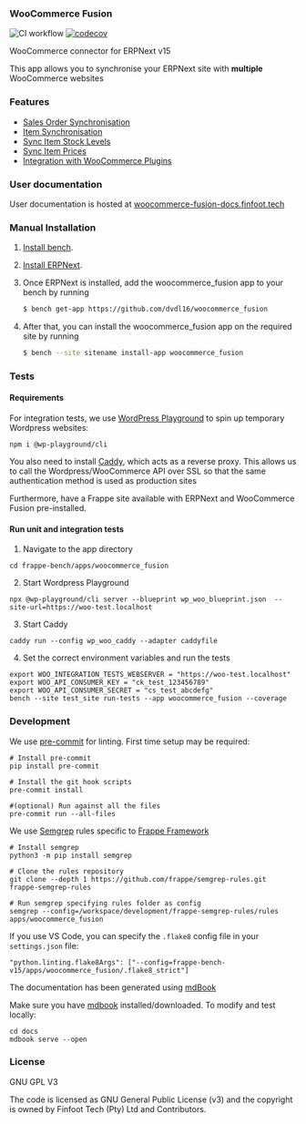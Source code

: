 ### WooCommerce Fusion

![CI workflow](https://github.com/dvdl16/woocommerce_fusion/actions/workflows/ci.yml/badge.svg?branch=version-15)
[![codecov](https://codecov.io/gh/dvdl16/woocommerce_fusion/graph/badge.svg?token=A5OR5QIOUX)](https://codecov.io/gh/dvdl16/woocommerce_fusion)

WooCommerce connector for ERPNext v15

This app allows you to synchronise your ERPNext site with **multiple** WooCommerce websites

### Features

- [Sales Order Synchronisation](https://woocommerce-fusion-docs.finfoot.tech/features/sales-order)
- [Item Synchronisation](https://woocommerce-fusion-docs.finfoot.tech/features/items)
- [Sync Item Stock Levels](https://woocommerce-fusion-docs.finfoot.tech/features/item-stock-levels)
- [Sync Item Prices](https://woocommerce-fusion-docs.finfoot.tech/features/item-prices)
- [Integration with WooCommerce Plugins](https://woocommerce-fusion-docs.finfoot.tech/features/woocommerce-plugins)

### User documentation

User documentation is hosted at [woocommerce-fusion-docs.finfoot.tech](https://woocommerce-fusion-docs.finfoot.tech)

### Manual Installation

1. [Install bench](https://github.com/frappe/bench).
2. [Install ERPNext](https://github.com/frappe/erpnext#installation).
3. Once ERPNext is installed, add the woocommerce_fusion app to your bench by running

	```sh
	$ bench get-app https://github.com/dvdl16/woocommerce_fusion
	```
4. After that, you can install the woocommerce_fusion app on the required site by running
	```sh
	$ bench --site sitename install-app woocommerce_fusion
	```


### Tests

#### Requirements
For integration tests, we use [WordPress Playground](https://wordpress.org/playground/development-environments/) to spin up temporary Wordpress websites:

```shell
npm i @wp-playground/cli
```

You also need to install [Caddy](https://caddyserver.com/docs/install#install), which acts as a reverse proxy. This allows us to call the Wordpress/WooCommerce API over SSL so that the same authentication method is used as production sites

Furthermore, have a Frappe site available with ERPNext and WooCommerce Fusion pre-installed.

#### Run unit and integration tests

1. Navigate to the app directory
```
cd frappe-bench/apps/woocommerce_fusion
```

2. Start Wordpress Playground
```shell
npx @wp-playground/cli server --blueprint wp_woo_blueprint.json  --site-url=https://woo-test.localhost
```

3. Start Caddy
```shell
caddy run --config wp_woo_caddy --adapter caddyfile
```

4. Set the correct environment variables and run the tests
```shell
export WOO_INTEGRATION_TESTS_WEBSERVER = "https://woo-test.localhost"
export WOO_API_CONSUMER_KEY = "ck_test_123456789"
export WOO_API_CONSUMER_SECRET = "cs_test_abcdefg"
bench --site test_site run-tests --app woocommerce_fusion --coverage
```

### Development

We use [pre-commit](https://pre-commit.com/) for linting. First time setup may be required:
```shell
# Install pre-commit
pip install pre-commit

# Install the git hook scripts
pre-commit install

#(optional) Run against all the files
pre-commit run --all-files
```

We use [Semgrep](https://semgrep.dev/docs/getting-started/) rules specific to [Frappe Framework](https://github.com/frappe/frappe)
```shell
# Install semgrep
python3 -m pip install semgrep

# Clone the rules repository
git clone --depth 1 https://github.com/frappe/semgrep-rules.git frappe-semgrep-rules

# Run semgrep specifying rules folder as config 
semgrep --config=/workspace/development/frappe-semgrep-rules/rules apps/woocommerce_fusion
```

If you use VS Code, you can specify the `.flake8` config file in your `settings.json` file:
```shell
"python.linting.flake8Args": ["--config=frappe-bench-v15/apps/woocommerce_fusion/.flake8_strict"]
```


The documentation has been generated using [mdBook](https://rust-lang.github.io/mdBook/guide/creating.html)

Make sure you have [mdbook](https://rust-lang.github.io/mdBook/guide/installation.html) installed/downloaded. To modify and test locally:
```shell
cd docs
mdbook serve --open
```

### License

GNU GPL V3

The code is licensed as GNU General Public License (v3) and the copyright is owned by Finfoot Tech (Pty) Ltd and Contributors.
